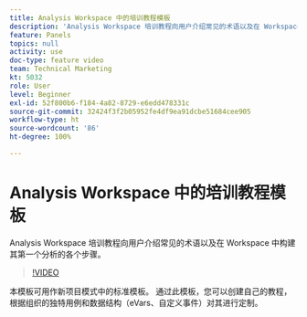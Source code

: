 ```yaml
---
title: Analysis Workspace 中的培训教程模板
description: 'Analysis Workspace 培训教程向用户介绍常见的术语以及在 Workspace 中构建其第一个分析的各个步骤。 '
feature: Panels
topics: null
activity: use
doc-type: feature video
team: Technical Marketing
kt: 5032
role: User
level: Beginner
exl-id: 52f800b6-f184-4a82-8729-e6edd478331c
source-git-commit: 32424f3f2b05952fe4df9ea91dcbe51684cee905
workflow-type: ht
source-wordcount: '86'
ht-degree: 100%

---
```


# Analysis Workspace 中的培训教程模板

Analysis Workspace 培训教程向用户介绍常见的术语以及在 Workspace 中构建其第一个分析的各个步骤。

>[!VIDEO](https://video.tv.adobe.com/v/33773/?quality=12)

本模板可用作新项目模式中的标准模板。 通过此模板，您可以创建自己的教程，根据组织的独特用例和数据结构（eVars、自定义事件）对其进行定制。
